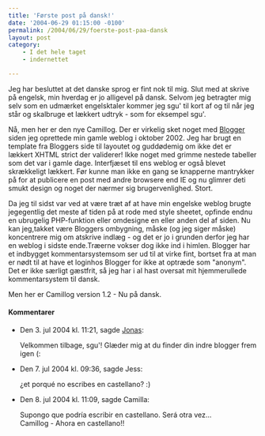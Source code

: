 ```yaml
---
title: 'Første post på dansk!'
date: '2004-06-29 01:15:00 -0100'
permalink: /2004/06/29/foerste-post-paa-dansk
layout: post
category:
    - I det hele taget
    - indernettet

---
```

Jeg har besluttet at det danske sprog er fint nok til mig. Slut med at skrive på engelsk, min hverdag er jo alligevel på dansk. Selvom jeg betragter mig selv som en udmærket engelsktaler kommer jeg sgu' til kort af og til når jeg står og skalbruge et lækkert udtryk - som for eksempel sgu'.

Nå, men her er den nye Camillog. Der er virkelig sket noget med [Blogger](http://www.blogger.com) siden jeg oprettede min gamle weblog i oktober 2002. Jeg har brugt en template fra Bloggers side til layoutet og guddødemig om ikke det er lækkert XHTML strict der validerer! Ikke noget med grimme nestede tabeller som det var i gamle dage. Interfjæset til ens weblog er også blevet skrækkeligt lækkert. Før kunne man ikke en gang se knapperne mantrykker på for at publicere en post med andre browsere end IE og nu glimrer deti smukt design og noget der nærmer sig brugervenlighed. Stort.

Da jeg til sidst var ved at være træt af at have min engelske weblog brugte jegegentlig det meste af tiden på at rode med style sheetet, opfinde endnu en ubrugelig PHP-funktion eller omdesigne en eller anden del af siden. Nu kan jeg,takket være Bloggers ombygning, måske (og jeg siger måske) koncentrere mig om atskrive indlæg - og det er jo i grunden derfor jeg har en weblog i sidste ende.Træerne vokser dog ikke ind i himlen. Blogger har et indbygget kommentarsystemsom ser ud til at virke fint, bortset fra at man er nødt til at have et loginhos Blogger for ikke at optræde som "anonym". Det er ikke særligt gæstfrit, så jeg har i al hast oversat mit hjemmerullede kommentarsystem til dansk.

Men her er Camillog version 1.2 - Nu på dansk.
<div class="vintage-comments">
<h4>Kommentarer </h4>
<ul class="vintage-comments-list"><li>
<p class="comment-meta">Den <time pubdate datetime="2004-07-03T11:21:55+02:00">3. jul 2004 kl.  11:21</time>, sagde <a href="http://verture.net/">Jonas</a>:</p>
<p>Velkommen tilbage, sgu'! Glæder mig at du finder din indre blogger frem igen (:</p>
</li>

<li>
<p class="comment-meta">Den <time pubdate datetime="2004-07-07T21:36:19+02:00">7. jul 2004 kl.  09:36</time>, sagde Jess:</p>
<p>¿et porqué no escribes en castellano? :)</p>
</li>

<li>
<p class="comment-meta">Den <time pubdate datetime="2004-07-08T11:09:40+02:00">8. jul 2004 kl.  11:09</time>, sagde Camilla:</p>
<p>Supongo que podría escribir en castellano. Será otra vez...<br />
Camillog - Ahora en castellano!!</p>
</li>
</ul>
</div>
